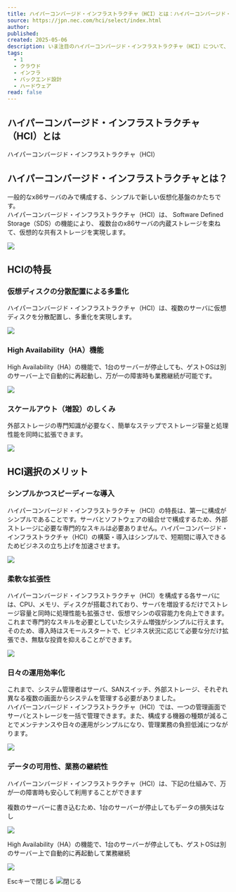 ```yaml
---
title: ハイパーコンバージド・インフラストラクチャ（HCI）とは：ハイパーコンバージド・インフラストラクチャ（HCI）｜NEC
source: https://jpn.nec.com/hci/select/index.html
author: 
published: 
created: 2025-05-06
description: いま注目のハイパーコンバージド・インフラストラクチャ（HCI）について、特長や導入メリットをご紹介いたします。
tags:
  - 1
  - クラウド
  - インフラ
  - バックエンド設計
  - ハードウェア
read: false
---
```

## ハイパーコンバージド・インフラストラクチャ（HCI）とは

ハイパーコンバージド・インフラストラクチャ（HCI）

## ハイパーコンバージド・インフラストラクチャとは？

一般的なx86サーバのみで構成する、シンプルで新しい仮想化基盤のかたちです。  
ハイパーコンバージド・インフラストラクチャ（HCI）は、 Software Defined Storage（SDS）の機能により、 複数台のx86サーバの内蔵ストレージを束ねて、仮想的な共有ストレージを実現します。

![](https://jpn.nec.com/hci/select/images/index_pic_01.jpg)

## HCIの特長

### 仮想ディスクの分散配置による多重化

ハイパーコンバージド・インフラストラクチャ（HCI）は、複数のサーバに仮想ディスクを分散配置し、多重化を実現します。

![](https://jpn.nec.com/hci/select/images/index_pic_02.jpg)

### High Availability（HA）機能

High Availability（HA）の機能で、1台のサーバーが停止しても、ゲストOSは別のサーバー上で自動的に再起動し、万が一の障害時も業務継続が可能です。

![](https://jpn.nec.com/hci/select/images/index_pic_03.jpg)

### スケールアウト（増設）のしくみ

外部ストレージの専門知識が必要なく、簡単なステップでストレージ容量と処理性能を同時に拡張できます。

![](https://jpn.nec.com/hci/select/images/index_pic_04.jpg)

## HCI選択のメリット

### シンプルかつスピーディーな導入

ハイパーコンバージド・インフラストラクチャ（HCI）の特長は、第一に構成がシンプルであることです。サーバとソフトウェアの組合せで構成するため、外部ストレージに必要な専門的なスキルは必要ありません。ハイパーコンバージド・インフラストラクチャ（HCI）の構築・導入はシンプルで、短期間に導入できるためビジネスの立ち上げを加速させます。

![](https://jpn.nec.com/hci/select/images/index_pic_merit_01.jpg)

### 柔軟な拡張性

ハイパーコンバージド・インフラストラクチャ（HCI）を構成する各サーバには、CPU、メモリ、ディスクが搭載されており、サーバを増設するだけでストレージ容量と同時に処理性能も拡張させ、仮想マシンの収容能力を向上できます。これまで専門的なスキルを必要としていたシステム増強がシンプルに行えます。  
そのため、導入時はスモールスタートで、ビジネス状況に応じて必要な分だけ拡張でき、無駄な投資を抑えることができます。

![](https://jpn.nec.com/hci/select/images/index_pic_merit_02.jpg)

### 日々の運用効率化

これまで、システム管理者はサーバ、SANスイッチ、外部ストレージ、それぞれ異なる複数の画面からシステムを管理する必要がありました。  
ハイパーコンバージド・インフラストラクチャ（HCI）では、一つの管理画面でサーバとストレージを一括で管理できます。また、構成する機器の種類が減ることでメンテナンスや日々の運用がシンプルになり、管理業務の負担低減につながります。

![](https://jpn.nec.com/hci/select/images/index_pic_merit_03.jpg)

### データの可用性、業務の継続性

ハイパーコンバージド・インフラストラクチャ（HCI）は、下記の仕組みで、万が一の障害時も安心して利用することができます

複数のサーバーに書き込むため、1台のサーバーが停止してもデータの損失はなし

![](https://jpn.nec.com/hci/select/images/index_pic_02.jpg)

High Availability（HA）の機能で、1台のサーバーが停止しても、ゲストOSは別のサーバー上で自動的に再起動して業務継続

![](https://jpn.nec.com/hci/select/images/index_pic_03.jpg)

Escキーで閉じる ![閉じる](https://jpn.nec.com/nf_global/v3/common/img/2021/lib/fancybox/fancy_close.png)